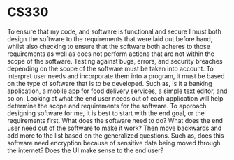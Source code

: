 # CS330
To ensure that my code, and software is functional and secure I must both design the software to the requirements that were laid out before hand, whilst also checking to ensure that the software both adheres to those requirements as well as does not perform actions that are not within the scope of the software. Testing against bugs, errors, and security breaches depending on the scope of the software must be taken into account. To interpret user needs and incorporate them into a program, it must be based on the type of software that is to be developed. Such as, is it a banking application, a mobile app for food delivery services, a simple text editor, and so on. Looking at what the end user needs out of each application will help determine the scope and requirements for the software. To approach designing software for me, it is best to start with the end goal, or the requirements first. What does the software need to do? What does the end user need out of the software to make it work? Then move backwards and add more to the list based on the generalized questions. Such as, does this software need encryption because of sensitive data being moved through the internet? Does the UI make sense to the end user?
